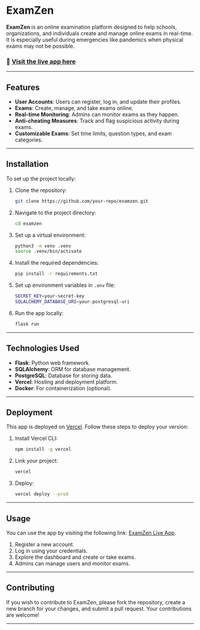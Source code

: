 # ExamZen

**ExamZen** is an online examination platform designed to help schools, organizations, and individuals create and manage online exams in real-time. It is especially useful during emergencies like pandemics when physical exams may not be possible.

### 📝 [Visit the live app here](https://exam-zen-dep-profeso1012-oluwaseyi-emmanuels-projects.vercel.app/register?_vercel_share=RakVlmWn3EVTIiWO6QO0Tnr8OZF0qzG3)

---

## Features

- **User Accounts**: Users can register, log in, and update their profiles.
- **Exams**: Create, manage, and take exams online.
- **Real-time Monitoring**: Admins can monitor exams as they happen.
- **Anti-cheating Measures**: Track and flag suspicious activity during exams.
- **Customizable Exams**: Set time limits, question types, and exam categories.

---

## Installation

To set up the project locally:

1. Clone the repository:
   ```bash
   git clone https://github.com/your-repo/examzen.git
   ```

2. Navigate to the project directory:
   ```bash
   cd examzen
   ```

3. Set up a virtual environment:
   ```bash
   python3 -m venv .venv
   source .venv/bin/activate
   ```

4. Install the required dependencies:
   ```bash
   pip install -r requirements.txt
   ```

5. Set up environment variables in `.env` file:
   ```bash
   SECRET_KEY=your-secret-key
   SQLALCHEMY_DATABASE_URI=your-postgresql-uri
   ```

6. Run the app locally:
   ```bash
   flask run
   ```

---

## Technologies Used

- **Flask**: Python web framework.
- **SQLAlchemy**: ORM for database management.
- **PostgreSQL**: Database for storing data.
- **Vercel**: Hosting and deployment platform.
- **Docker**: For containerization (optional).

---

## Deployment

This app is deployed on [Vercel](https://vercel.com). Follow these steps to deploy your version:

1. Install Vercel CLI:
   ```bash
   npm install -g vercel
   ```

2. Link your project:
   ```bash
   vercel
   ```

3. Deploy:
   ```bash
   vercel deploy --prod
   ```

---

## Usage

You can use the app by visiting the following link: [ExamZen Live App](https://exam-zen-dep-profeso1012-oluwaseyi-emmanuels-projects.vercel.app/register?_vercel_share=RakVlmWn3EVTIiWO6QO0Tnr8OZF0qzG3).

1. Register a new account.
2. Log in using your credentials.
3. Explore the dashboard and create or take exams.
4. Admins can manage users and monitor exams.

---

## Contributing

If you wish to contribute to ExamZen, please fork the repository, create a new branch for your changes, and submit a pull request. Your contributions are welcome!

---
